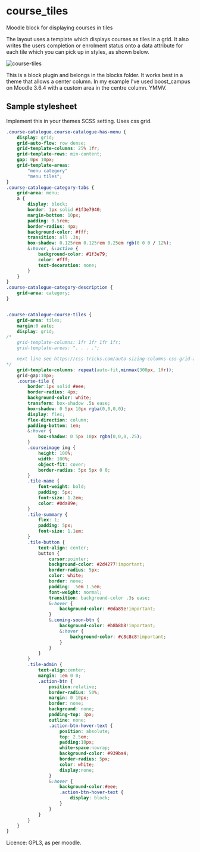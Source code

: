 # course_tiles
Moodle block for displaying courses in tiles

The layout uses a template which displays courses as tiles in a grid. It also writes the users completion or enrolment status onto a data attribute for each tile which you can pick up in styles, as shown below.

![course-tiles](https://i.imgur.com/qoAtWl1.jpg)

This is a block plugin and belongs in the blocks folder. It works best in a theme that allows a center column. In my example I've used boost_campus on Moodle 3.6.4 with a custom area in the centre column. YMMV.

Sample stylesheet
-----------------
Implement this in your themes SCSS setting. Uses css grid.

```css
.course-catalogue.course-catalogue-has-menu {
    display: grid;
    grid-auto-flow: row dense;
    grid-template-columns: 25% 1fr;
    grid-template-rows: min-content;
    gap: 0px 10px;
    grid-template-areas: 
        "menu category"
        "menu tiles";
}
.course-catalogue-category-tabs {
    grid-area: menu;
    a {
        display: block;
        border: 1px solid #1f3e7940;
        margin-bottom: 10px;
        padding: 0.5rem;
        border-radius: 4px;
        background-color: #fff;
        transition: all .3s;
        box-shadow: 0.125rem 0.125rem 0.25em rgb(0 0 0 / 12%);
        &:hover, &:active {
            background-color: #1f3e79;
            color: #fff;
            text-decoration: none;
        }
    }
}
.course-catalogue-category-description {
    grid-area: category;
}


.course-catalogue-course-tiles {
    grid-area: tiles;
	margin:0 auto;
	display: grid;
/*
	grid-template-columns: 1fr 1fr 1fr 1fr;
	grid-template-areas: ". . . .";

	next line see https://css-tricks.com/auto-sizing-columns-css-grid-auto-fill-vs-auto-fit/
*/
	grid-template-columns: repeat(auto-fit,minmax(300px, 1fr));
	grid-gap:10px;
	.course-tile {
		border:1px solid #eee;
		border-radius: 4px;
		background-color: white;
		transform: box-shadow .5s ease;
		box-shadow: 0 5px 10px rgba(0,0,0,0);
		display: flex;
		flex-direction: column;
		padding-bottom: 1em;
		&:hover {
			box-shadow: 0 5px 10px rgba(0,0,0,.25);
		}
		.courseimage img {
			height: 100%;
			width: 100%;
			object-fit: cover;
			border-radius: 5px 5px 0 0;
		}
		.tile-name {
			font-weight: bold;
			padding: 5px;
			font-size: 1.2em;
			color: #0da89e;
		}
		.tile-summary {
			flex: 1;
			padding: 5px;
			font-size: 1.1em;
		}
		.tile-button {
			text-align: center;
			button {
				cursor:pointer;
				background-color: #2d4277!important;
				border-radius: 5px;
				color: white;
				border: none;
				padding: .5em 1.5em;
				font-weight: normal;
				transition: background-color .3s ease;
				&:hover {
					background-color: #0da89e!important;
				}
				&.coming-soon-btn {
					background-color: #b8b8b8!important;
					&:hover {
						background-color: #c8c8c8!important;
					}
				}
			}
		}
		.tile-admin {
			text-align:center;
			margin: 1em 0 0;
			.action-btn {
				position:relative;
				border-radius: 50%;
				margin: 0 10px;
				border: none;
				background: none;
				padding-top: 3px;
				outline: none;
				.action-btn-hover-text {
				    position: absolute;
				    top: 2.5em;
				    padding:10px;
				    white-space:nowrap;
				    background-color: #939ba4;
				    border-radius: 5px;
				    color: white;
				    display:none;
				}
				&:hover {
					background-color:#eee;
					.action-btn-hover-text {
						display: block;
					}
				}
			}
		}
	}
}
```

Licence: GPL3, as per moodle.
